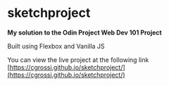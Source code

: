 # sketchproject

__My solution to the Odin Project Web Dev 101 Project__

Built using Flexbox and Vanilla JS  

You can view the live project at the following link [https://cgrossi.github.io/sketchproject/](https://cgrossi.github.io/sketchproject/)
